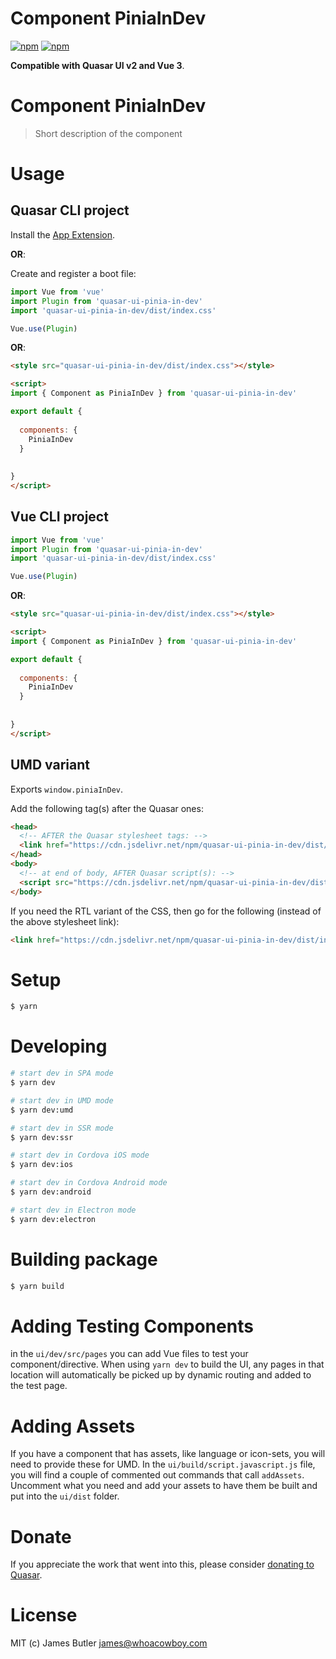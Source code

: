 # Component PiniaInDev

[![npm](https://img.shields.io/npm/v/quasar-ui-pinia-in-dev.svg?label=quasar-ui-pinia-in-dev)](https://www.npmjs.com/package/quasar-ui-pinia-in-dev)
[![npm](https://img.shields.io/npm/dt/quasar-ui-pinia-in-dev.svg)](https://www.npmjs.com/package/quasar-ui-pinia-in-dev)

**Compatible with Quasar UI v2 and Vue 3**.


# Component PiniaInDev
> Short description of the component




# Usage

## Quasar CLI project


Install the [App Extension](../app-extension).

**OR**:


Create and register a boot file:

```js
import Vue from 'vue'
import Plugin from 'quasar-ui-pinia-in-dev'
import 'quasar-ui-pinia-in-dev/dist/index.css'

Vue.use(Plugin)
```

**OR**:

```html
<style src="quasar-ui-pinia-in-dev/dist/index.css"></style>

<script>
import { Component as PiniaInDev } from 'quasar-ui-pinia-in-dev'

export default {
  
  components: {
    PiniaInDev
  }
  
  
}
</script>
```

## Vue CLI project

```js
import Vue from 'vue'
import Plugin from 'quasar-ui-pinia-in-dev'
import 'quasar-ui-pinia-in-dev/dist/index.css'

Vue.use(Plugin)
```

**OR**:

```html
<style src="quasar-ui-pinia-in-dev/dist/index.css"></style>

<script>
import { Component as PiniaInDev } from 'quasar-ui-pinia-in-dev'

export default {
  
  components: {
    PiniaInDev
  }
  
  
}
</script>
```

## UMD variant

Exports `window.piniaInDev`.

Add the following tag(s) after the Quasar ones:

```html
<head>
  <!-- AFTER the Quasar stylesheet tags: -->
  <link href="https://cdn.jsdelivr.net/npm/quasar-ui-pinia-in-dev/dist/index.min.css" rel="stylesheet" type="text/css">
</head>
<body>
  <!-- at end of body, AFTER Quasar script(s): -->
  <script src="https://cdn.jsdelivr.net/npm/quasar-ui-pinia-in-dev/dist/index.umd.min.js"></script>
</body>
```
If you need the RTL variant of the CSS, then go for the following (instead of the above stylesheet link):
```html
<link href="https://cdn.jsdelivr.net/npm/quasar-ui-pinia-in-dev/dist/index.rtl.min.css" rel="stylesheet" type="text/css">
```

# Setup
```bash
$ yarn
```

# Developing
```bash
# start dev in SPA mode
$ yarn dev

# start dev in UMD mode
$ yarn dev:umd

# start dev in SSR mode
$ yarn dev:ssr

# start dev in Cordova iOS mode
$ yarn dev:ios

# start dev in Cordova Android mode
$ yarn dev:android

# start dev in Electron mode
$ yarn dev:electron
```

# Building package
```bash
$ yarn build
```

# Adding Testing Components
in the `ui/dev/src/pages` you can add Vue files to test your component/directive. When using `yarn dev` to build the UI, any pages in that location will automatically be picked up by dynamic routing and added to the test page.

# Adding Assets
If you have a component that has assets, like language or icon-sets, you will need to provide these for UMD. In the `ui/build/script.javascript.js` file, you will find a couple of commented out commands that call `addAssets`. Uncomment what you need and add your assets to have them be built and put into the `ui/dist` folder.

# Donate
If you appreciate the work that went into this, please consider [donating to Quasar](https://donate.quasar.dev).

# License
MIT (c) James Butler <james@whoacowboy.com>
